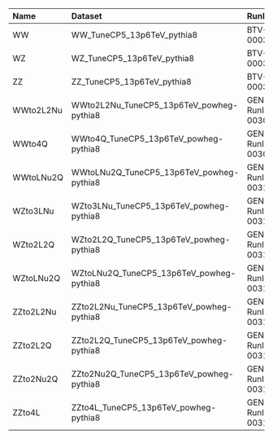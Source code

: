 | Name      | Dataset                                  | RunIII2024Summer24 Request          | Status                               |
|:----------|:-----------------------------------------|:------------------------------------|:-------------------------------------|
| WW        | WW_TuneCP5_13p6TeV_pythia8               | BTV-RunIII2024Summer24GS-00032      | $${\color{orange}\textbf{DEFINED}}$$ |
| WZ        | WZ_TuneCP5_13p6TeV_pythia8               | BTV-RunIII2024Summer24GS-00031      | $${\color{orange}\textbf{DEFINED}}$$ |
| ZZ        | ZZ_TuneCP5_13p6TeV_pythia8               | BTV-RunIII2024Summer24GS-00030      | $${\color{orange}\textbf{DEFINED}}$$ |
| WWto2L2Nu | WWto2L2Nu_TuneCP5_13p6TeV_powheg-pythia8 | GEN-RunIII2024Summer24wmLHEGS-00309 | $${\color{green}\textbf{DONE}}$$     |
| WWto4Q    | WWto4Q_TuneCP5_13p6TeV_powheg-pythia8    | GEN-RunIII2024Summer24wmLHEGS-00308 | $${\color{green}\textbf{DONE}}$$     |
| WWtoLNu2Q | WWtoLNu2Q_TuneCP5_13p6TeV_powheg-pythia8 | GEN-RunIII2024Summer24wmLHEGS-00310 | $${\color{green}\textbf{DONE}}$$     |
| WZto3LNu  | WZto3LNu_TuneCP5_13p6TeV_powheg-pythia8  | GEN-RunIII2024Summer24wmLHEGS-00313 | $${\color{blue}\textbf{SUBMITTED}}$$ |
| WZto2L2Q  | WZto2L2Q_TuneCP5_13p6TeV_powheg-pythia8  | GEN-RunIII2024Summer24wmLHEGS-00311 | $${\color{blue}\textbf{SUBMITTED}}$$ |
| WZtoLNu2Q | WZtoLNu2Q_TuneCP5_13p6TeV_powheg-pythia8 | GEN-RunIII2024Summer24wmLHEGS-00312 | $${\color{blue}\textbf{SUBMITTED}}$$ |
| ZZto2L2Nu | ZZto2L2Nu_TuneCP5_13p6TeV_powheg-pythia8 | GEN-RunIII2024Summer24wmLHEGS-00314 | $${\color{green}\textbf{DONE}}$$     |
| ZZto2L2Q  | ZZto2L2Q_TuneCP5_13p6TeV_powheg-pythia8  | GEN-RunIII2024Summer24wmLHEGS-00317 | $${\color{green}\textbf{DONE}}$$     |
| ZZto2Nu2Q | ZZto2Nu2Q_TuneCP5_13p6TeV_powheg-pythia8 | GEN-RunIII2024Summer24wmLHEGS-00316 | $${\color{green}\textbf{DONE}}$$     |
| ZZto4L    | ZZto4L_TuneCP5_13p6TeV_powheg-pythia8    | GEN-RunIII2024Summer24wmLHEGS-00315 | $${\color{green}\textbf{DONE}}$$     |